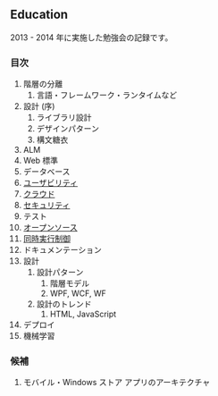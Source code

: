 ## Education
2013 - 2014 年に実施した勉強会の記録です。

### 目次

1. 階層の分離
   1. 言語・フレームワーク・ランタイムなど
1. 設計 (序)
   1. ライブラリ設計
   1. デザインパターン
   1. 構文糖衣
1. ALM
1. Web 標準
1. データベース
1. [ユーザビリティ](Body/06-Usability.md)
1. [クラウド](Body/07-Cloud.md)
1. [セキュリティ](Body/08-Security.md)
1. テスト
1. [オープンソース](Body/10-Open-Source.md)
1. [同時実行制御](Body/11-Concurrency.md)
1. ドキュメンテーション
1. 設計
   1. 設計パターン
      1. 階層モデル
      1. WPF, WCF, WF
   1. 設計のトレンド
      1. HTML, JavaScript
1. デプロイ
1. 機械学習

### 候補
1. モバイル・Windows ストア アプリのアーキテクチャ
